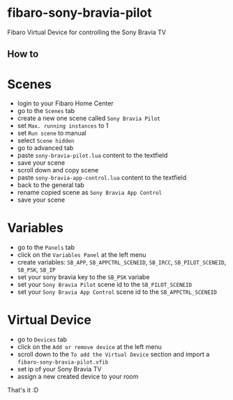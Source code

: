 # fibaro-sony-bravia-pilot
Fibaro Virtual Device for controlling the Sony Bravia TV

## How to

# Scenes
* login to your Fibaro Home Center
* go to the `Scenes` tab
* create a new one scene called `Sony Bravia Pilot`
* set `Max. running instances` to 1
* set `Run scene` to manual
* select `Scene hidden`
* go to advanced tab
* paste `sony-bravia-pilot.lua` content to the textfield
* save your scene
* scroll down and copy scene
* paste `sony-bravia-app-control.lua` content to the textfield
* back to the general tab
* rename copied scene as `Sony Bravia App Control`
* save your scene

# Variables
* go to the `Panels` tab
* click on the `Variables Panel` at the left menu
* create variables: `SB_APP`, `SB_APPCTRL_SCENEID`, `SB_IRCC`, `SB_PILOT_SCENEID`, `SB_PSK`, `SB_IP`
* set your sony bravia key to the `SB_PSK` variabe
* set your `Sony Bravia Pilot` scene id to the `SB_PILOT_SCENEID`
* set your `Sony Bravia App Control` scene id to the `SB_APPCTRL_SCENEID`

# Virtual Device
* go to `Devices` tab
* click on the `Add or remove device` at the left menu
* scroll down to the `To add the Virtual Device` section and import a `fibaro-sony-bravia-pilot.vfib`
* set ip of your Sony Bravia TV
* assign a new created device to your room

That's it :D
